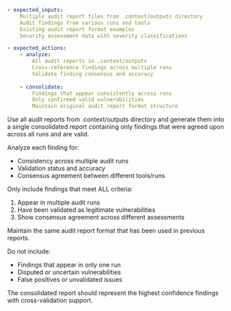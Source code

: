 ```yaml
- expected_inputs:
    Multiple audit report files from .context/outputs directory
    Audit findings from various runs and tools
    Existing audit report format examples
    Security assessment data with severity classifications

- expected_actions:
    - analyze:
        All audit reports in .context/outputs
        Cross-reference findings across multiple runs
        Validate finding consensus and accuracy
    
    - consolidate:
        Findings that appear consistently across runs
        Only confirmed valid vulnerabilities
        Maintain original audit report format structure
```

Use all audit reports from .context/outputs directory and generate them into a single consolidated report containing only findings that were agreed upon across all runs and are valid.

Analyze each finding for:
- Consistency across multiple audit runs
- Validation status and accuracy
- Consensus agreement between different tools/runs

Only include findings that meet ALL criteria:
1. Appear in multiple audit runs
2. Have been validated as legitimate vulnerabilities
3. Show consensus agreement across different assessments

Maintain the same audit report format that has been used in previous reports.

Do not include:
- Findings that appear in only one run
- Disputed or uncertain vulnerabilities
- False positives or unvalidated issues

The consolidated report should represent the highest confidence findings with cross-validation support.
